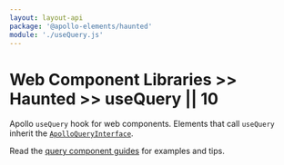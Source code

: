 ```yaml
---
layout: layout-api
package: '@apollo-elements/haunted'
module: './useQuery.js'
---
```

# Web Component Libraries >> Haunted >> useQuery || 10

Apollo `useQuery` hook for web components. Elements that call `useQuery` inherit the [`ApolloQueryInterface`](/api/interfaces/query/).

Read the [query component guides](../../../../guides/usage/queries/) for examples and tips.
